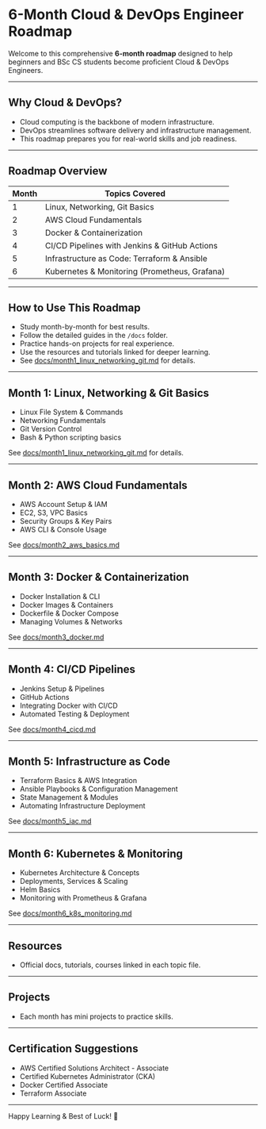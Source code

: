 # 6-Month Cloud & DevOps Engineer Roadmap

Welcome to this comprehensive **6-month roadmap** designed to help beginners and BSc CS students become proficient Cloud & DevOps Engineers.

---

## Why Cloud & DevOps?

- Cloud computing is the backbone of modern infrastructure.  
- DevOps streamlines software delivery and infrastructure management.  
- This roadmap prepares you for real-world skills and job readiness.

---

## Roadmap Overview

| Month | Topics Covered                            |
|-------|------------------------------------------|
| 1     | Linux, Networking, Git Basics             |
| 2     | AWS Cloud Fundamentals                     |
| 3     | Docker & Containerization                   |
| 4     | CI/CD Pipelines with Jenkins & GitHub Actions |
| 5     | Infrastructure as Code: Terraform & Ansible |
| 6     | Kubernetes & Monitoring (Prometheus, Grafana) |

---

## How to Use This Roadmap

- Study month-by-month for best results.  
- Follow the detailed guides in the `/docs` folder.  
- Practice hands-on projects for real experience.  
- Use the resources and tutorials linked for deeper learning.
- See [docs/month1_linux_networking_git.md](docs/month1_linux_networking_git.md) for details.

---

## Month 1: Linux, Networking & Git Basics

- Linux File System & Commands  
- Networking Fundamentals  
- Git Version Control  
- Bash & Python scripting basics

See [docs/month1_linux_networking_git.md](docs/month1_linux_networking_git.md) for details.

---

## Month 2: AWS Cloud Fundamentals

- AWS Account Setup & IAM  
- EC2, S3, VPC Basics  
- Security Groups & Key Pairs  
- AWS CLI & Console Usage

See [docs/month2_aws_basics.md](README.md)

---

## Month 3: Docker & Containerization

- Docker Installation & CLI  
- Docker Images & Containers  
- Dockerfile & Docker Compose  
- Managing Volumes & Networks

See [docs/month3_docker.md](README.md)

---

## Month 4: CI/CD Pipelines

- Jenkins Setup & Pipelines  
- GitHub Actions  
- Integrating Docker with CI/CD  
- Automated Testing & Deployment

See [docs/month4_cicd.md](docs/month4_cicd.md)

---

## Month 5: Infrastructure as Code

- Terraform Basics & AWS Integration  
- Ansible Playbooks & Configuration Management  
- State Management & Modules  
- Automating Infrastructure Deployment

See [docs/month5_iac.md](docs/month5_iac.md)

---

## Month 6: Kubernetes & Monitoring

- Kubernetes Architecture & Concepts  
- Deployments, Services & Scaling  
- Helm Basics  
- Monitoring with Prometheus & Grafana

See [docs/month6_k8s_monitoring.md](docs/month6_k8s_monitoring.md)

---

## Resources

- Official docs, tutorials, courses linked in each topic file.

---

## Projects

- Each month has mini projects to practice skills.

---

## Certification Suggestions

- AWS Certified Solutions Architect - Associate  
- Certified Kubernetes Administrator (CKA)  
- Docker Certified Associate  
- Terraform Associate

---

Happy Learning & Best of Luck! 🚀
